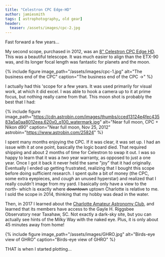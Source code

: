 ```yaml
---
title: "Celestron CPC Edge-HD"
author: jamiesmith
tags: [ astrophotography, old gear]
header:
  teaser: /assets/images/cpc-2.jpg
---
```


Fast forward a few years... 

My second scope, purchased in 2012, was an [8" Celestron CPC Edge HD](https://amzn.to/2DquKqQ).  This was a beautiful telescope.  It was much easier to align than the ETX-90 was, and its longer focal length was fantastic for planets and the moon.  

<!--more-->

{% 
  include figure image_path="/assets/images/cpc-1.jpg" 
  alt="The business end of the CPC"
  caption="The business end of the CPC ->" 
%}

I actually had this 'scope for a few years.  It was used primarily for visual work, at which it did excel.  I was able to hook a camera up to it at prime focus, but nothing really came from that.  This moon shot is probably the best that I had:

{% 
  include figure image_path="https://cdn.astrobin.com/images/thumbs/cced13124e4fec43583a5a0aa8012eea.620x0_q100_watermark.jpg" 
  alt="Near full moon, CPC + Nikon d90"
  caption="Near full moon, Nov 25, 2012"
  astrobin="https://www.astrobin.com/25824"
%}

I spent many months enjoying the CPC. If it was clear, it was set up.  I had an issue with it at one point, basically the logic board died.  That required shipping and about 2 months of time for Celestron to swap it out.  I was so happy to learn that it was a _two_ year warranty, as opposed to just a one year.  Once I got it back it never held the same "joy" that it had originally.  Eventually I ended up getting frustrated, realizing that I bought this scope before doing sufficient research.  I spent quite a bit of money (the CPC, some extra eyepieces, and *cough* an unused hyperstar) and realized that I really couldn't image from my yard.  I basically only have a view to the north- which is exactly where ~~downtown~~ uptown Charlotte is relative to me.  I sold the scope in 2014, thinking that my hobby was dead in the water.  

Then, in 2017 I learned about the [Charlotte Amateur Astronomy Club](http://www.charlotteastronomers.org), and learned that its members have access to the Gayle H. Riggsbee Observatory near Taxahaw, SC.  Not exactly a dark-sky site, but you can actually see hints of the Milky Way with the naked eye.  Plus, it is only about 45 minutes away from home!

{% 
  include figure image_path="/assets/images/GHRO.jpg" 
  alt="Birds-eye view of GHRO"
  caption="Birds-eye view of GHRO"
%}


THAT is when I started plotting...

